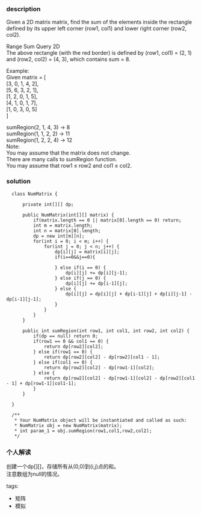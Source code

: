 ### description    
  Given a 2D matrix matrix, find the sum of the elements inside the rectangle defined by its upper left corner (row1, col1) and lower right corner (row2, col2).  
    
  Range Sum Query 2D  
  The above rectangle (with the red border) is defined by (row1, col1) = (2, 1) and (row2, col2) = (4, 3), which contains sum = 8.  
    
  Example:  
  Given matrix = [  
    [3, 0, 1, 4, 2],  
    [5, 6, 3, 2, 1],  
    [1, 2, 0, 1, 5],  
    [4, 1, 0, 1, 7],  
    [1, 0, 3, 0, 5]  
  ]  
    
  sumRegion(2, 1, 4, 3) -> 8  
  sumRegion(1, 1, 2, 2) -> 11  
  sumRegion(1, 2, 2, 4) -> 12  
  Note:  
  You may assume that the matrix does not change.  
  There are many calls to sumRegion function.  
  You may assume that row1 ≤ row2 and col1 ≤ col2.  
### solution    
```    
  class NumMatrix {  
    
      private int[][] dp;  
    
      public NumMatrix(int[][] matrix) {  
          if(matrix.length == 0 || matrix[0].length == 0) return;  
          int m = matrix.length;  
          int n = matrix[0].length;  
          dp = new int[m][n];  
          for(int i = 0; i < m; i++) {  
              for(int j = 0; j < n; j++) {  
                  dp[i][j] = matrix[i][j];  
                  if(i==0&&j==0){  
                        
                  } else if(i == 0) {  
                      dp[i][j] += dp[i][j-1];  
                  } else if(j == 0) {  
                      dp[i][j] += dp[i-1][j];  
                  } else {  
                      dp[i][j] = dp[i][j] + dp[i-1][j] + dp[i][j-1] - dp[i-1][j-1];  
                  }  
              }  
          }  
      }  
    
      public int sumRegion(int row1, int col1, int row2, int col2) {  
          if(dp == null) return 0;  
          if(row1 == 0 && col1 == 0) {  
              return dp[row2][col2];  
          } else if(row1 == 0) {  
              return dp[row2][col2] - dp[row2][col1 - 1];  
          } else if(col1 == 0) {  
              return dp[row2][col2] - dp[row1-1][col2];  
          } else {  
              return dp[row2][col2] - dp[row1-1][col2] - dp[row2][col1 - 1] + dp[row1-1][col1-1];  
          }  
      }  
    
  }  
    
  /**  
   * Your NumMatrix object will be instantiated and called as such:  
   * NumMatrix obj = new NumMatrix(matrix);  
   * int param_1 = obj.sumRegion(row1,col1,row2,col2);  
   */  
```    
    
### 个人解读    
  创建一个dp[][]，存储所有从(0,0)到(i,j)点的和。  
  注意数组为null的情况。  
    
tags:    
  -  矩阵  
  -  模拟  
